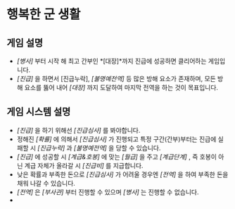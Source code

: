 # 행복한 군 생활

## 게임 설명
- *[병사]* 부터 시작 해 최고 간부인 *[대장]*까지 진급에 성공하면 클리어하는 게임입니다.
- *[진급]* 을 하면서 [진급누락], *[불명예전역]* 등 많은 방해 요소가 존재하며, 모든 방해 요소를 뚫어 내어 *[대장]* 까지 도달하여 마지막 전역을 하는 것이 목표입니다.

## 게임 시스템 설명 
- *[진급]* 을 하기 위해선 *[진급심사]* 를 봐야합니다.
- 정해진 *[확률]* 에 의해서 *[진급심사]* 가 진행되고 특정 구간(간부)부터는 진급에 실패할 시 *[진급누락]* 과 *[불명예전역]* 을 당할 수 있습니다.
- *[진급]* 에 성공할 시 *[계급&호봉]* 에 맞는 *[월급]* 을 주고 *[계급단계]* , 즉 호봉이 아닌 계급 자체가 올라갈 시 *[진급비]* 를 지급합니다.
- 낮은 확률과 부족한 돈으로 *[진급심사]* 가 어려울 경우엔 *[전역]* 을 하여 부족한 돈을 채워 나갈 수 있습니다.
- *[전역]* 은 *[부사관]* 부터 진행할 수 있으며 *[병사]* 는 진행할 수 없습니다.
- 
